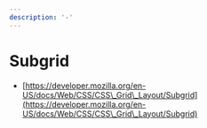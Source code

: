 ```yaml
---
description: '-'
---
```


# Subgrid











* [https://developer.mozilla.org/en-US/docs/Web/CSS/CSS\_Grid\_Layout/Subgrid](https://developer.mozilla.org/en-US/docs/Web/CSS/CSS\_Grid\_Layout/Subgrid)
